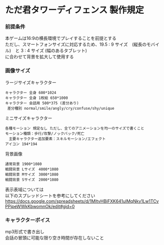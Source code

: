 # ただ君タワーディフェンス 製作規定　

### 前提条件 
本ゲームは16:9の横長環境でプレイすることを前提とする<br>
ただし、スマートフォンサイズに対応するため、19.5 : 9 サイズ　(縦長のモバイル)　と 3 : 4 サイズ (幅のあるタブレット)<br>
に合わせて背景を拡大して使用する<br>

### 画像サイズ

ラージサイズキャラクター 
```
キャラクター 全身 600*1024 
キャラクター 全身 1枚絵 650*1000 
キャラクター 会話用 500*375 (差分あり) 
 差分種別 normal/smile/angly/cry/confuse/shy/unique 
```

ミニサイズキャラクター 
```
各種モーション 規定なし ただし、全てのアニメーションを均一のサイズで書くこと 
モーション種類：歩行/攻撃/ノックバック/死亡 
　主要キャラクター追加要素：スキルモーション/エフェクト 
アイコン 194*194 
```

背景画像 
```
通常背景 1900*1080 
戦闘背景 Lサイズ　4000*1080 
戦闘背景 Mサイズ　3000*1080 
戦闘背景 Sサイズ　2000*1080 
```
表示表域については <br>
以下のスプレッドシートを参考にしてください <br>
https://docs.google.com/spreadsheets/d/1MItvHBiFXK641ulMqNky1Lw1TCvPPjpeWWkKbwomnOk/edit#gid=0

### キャラクターボイス
mp3形式で書き出し <br>
会話の冒頭に可能な限り空き時間が存在しないこと
